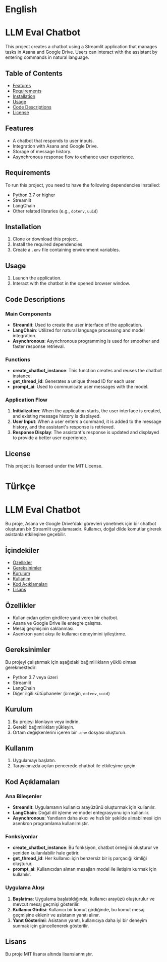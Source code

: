 # English
# LLM Eval Chatbot

This project creates a chatbot using a Streamlit application that manages tasks in Asana and Google Drive. Users can interact with the assistant by entering commands in natural language.

## Table of Contents

- [Features](#features)
- [Requirements](#requirements)
- [Installation](#installation)
- [Usage](#usage)
- [Code Descriptions](#code-descriptions)
- [License](#license)

## Features

- A chatbot that responds to user inputs.
- Integration with Asana and Google Drive.
- Storage of message history.
- Asynchronous response flow to enhance user experience.

## Requirements

To run this project, you need to have the following dependencies installed:

- Python 3.7 or higher
- Streamlit
- LangChain
- Other related libraries (e.g., `dotenv`, `uuid`)

## Installation

1. Clone or download this project.
2. Install the required dependencies.
3. Create a `.env` file containing environment variables.

## Usage

1. Launch the application.
2. Interact with the chatbot in the opened browser window.

## Code Descriptions

### Main Components

- **Streamlit**: Used to create the user interface of the application.
- **LangChain**: Utilized for natural language processing and model integration.
- **Asynchronous**: Asynchronous programming is used for smoother and faster response retrieval.

### Functions

- **create_chatbot_instance**: This function creates and reuses the chatbot instance.
- **get_thread_id**: Generates a unique thread ID for each user.
- **prompt_ai**: Used to communicate user messages with the model.

### Application Flow

1. **Initialization**: When the application starts, the user interface is created, and existing message history is displayed.
2. **User Input**: When a user enters a command, it is added to the message history, and the assistant's response is retrieved.
3. **Response Display**: The assistant's response is updated and displayed to provide a better user experience.

## License

This project is licensed under the MIT License.




# Türkçe
# LLM Eval Chatbot

Bu proje, Asana ve Google Drive'daki görevleri yönetmek için bir chatbot oluşturan bir Streamlit uygulamasıdır. Kullanıcı, doğal dilde komutlar girerek asistanla etkileşime geçebilir.

## İçindekiler

- [Özellikler](#özellikler)
- [Gereksinimler](#gereksinimler)
- [Kurulum](#kurulum)
- [Kullanım](#kullanım)
- [Kod Açıklamaları](#kod-açıklamaları)
- [Lisans](#lisans)

## Özellikler

- Kullanıcıdan gelen girdilere yanıt veren bir chatbot.
- Asana ve Google Drive ile entegre çalışma.
- Mesaj geçmişinin saklanması.
- Asenkron yanıt akışı ile kullanıcı deneyimini iyileştirme.

## Gereksinimler

Bu projeyi çalıştırmak için aşağıdaki bağımlılıkların yüklü olması gerekmektedir:

- Python 3.7 veya üzeri
- Streamlit
- LangChain
- Diğer ilgili kütüphaneler (örneğin, `dotenv`, `uuid`)

## Kurulum

1. Bu projeyi klonlayın veya indirin.
2. Gerekli bağımlılıkları yükleyin.
3. Ortam değişkenlerini içeren bir `.env` dosyası oluşturun.

## Kullanım

1. Uygulamayı başlatın.
2. Tarayıcınızda açılan pencerede chatbot ile etkileşime geçin.

## Kod Açıklamaları

### Ana Bileşenler

- **Streamlit**: Uygulamanın kullanıcı arayüzünü oluşturmak için kullanılır.
- **LangChain**: Doğal dil işleme ve model entegrasyonu için kullanılır.
- **Asynchronous**: Yanıtların daha akıcı ve hızlı bir şekilde alınabilmesi için asenkron programlama kullanılmıştır.

### Fonksiyonlar

- **create_chatbot_instance**: Bu fonksiyon, chatbot örneğini oluşturur ve yeniden kullanılabilir hale getirir.
- **get_thread_id**: Her kullanıcı için benzersiz bir iş parçacığı kimliği oluşturur.
- **prompt_ai**: Kullanıcıdan alınan mesajları model ile iletişim kurmak için kullanılır.

### Uygulama Akışı

1. **Başlatma**: Uygulama başlatıldığında, kullanıcı arayüzü oluşturulur ve mevcut mesaj geçmişi gösterilir.
2. **Kullanıcı Girdisi**: Kullanıcı bir komut girdiğinde, bu komut mesaj geçmişine eklenir ve asistanın yanıtı alınır.
3. **Yanıt Gösterimi**: Asistanın yanıtı, kullanıcıya daha iyi bir deneyim sunmak için güncellenerek gösterilir.

## Lisans

Bu proje MIT lisansı altında lisanslanmıştır.
